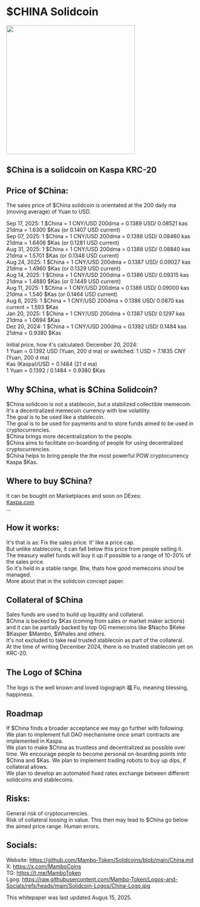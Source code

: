 # $CHINA Solidcoin
<img src="https://raw.githubusercontent.com/Mambo-Token/Logos-and-Socials/refs/heads/main/Solidcoin-Logos/China-Logo.jpg" width="340" height="340">  

## $China is a solidcoin on Kaspa KRC-20  

## Price of $China:   
The sales price of $China solidcoin is orientated at the 200 daily ma (moving average) of Yuan to USD.  

Sep 17, 2025:  1 $China = 1 CNY/USD 200dma = 0.1389 USD/ 0.08521 kas 21dma = 1.6300 $Kas (or 0.1407 USD current)  
Sep 07, 2025:  1 $China = 1 CNY/USD 200dma = 0.1388 USD/ 0.08460 kas 21dma = 1.6406 $Kas (or 0.1281 USD current)   
Aug 31, 2025:  1 $China = 1 CNY/USD 200dma = 0.1388 USD/ 0.08840 kas 21dma = 1.5701 $Kas (or 0.1348 USD current)  
Aug 24, 2025:  1 $China = 1 CNY/USD 200dma = 0.1387 USD/ 0.09027 kas 21dma = 1.4960 $Kas (or 0.1329 USD current)  
Aug 14, 2025:  1 $China = 1 CNY/USD 200dma = 0.1386 USD/ 0.09315 kas 21dma = 1.4880 $Kas (or 0.1449 USD current)  
Aug 11, 2025:  1 $China = 1 CNY/USD 200dma = 0.1386 USD/ 0.09000 kas 21dma = 1.540 $Kas (or 0.1464 USD current)  
Aug  6, 2025:  1 $China = 1 CNY/USD 200dma = 0.1386 USD/ 0.0870 kas current = 1.593 $Kas  
Jan 20, 2025:  1 $China = 1 CNY/USD 200dma = 0.1387 USD/ 0.1297 kas 21dma = 1.0694 $Kas  
Dez 20, 2024:  1 $China = 1 CNY/USD 200dma = 0.1392 USD/ 0.1484 kas 21dma = 0.9380 $Kas     

Initial price, how it's calculated: December 20, 2024:  
1 Yuan = 0.1392 USD  (Yuan, 200 d ma) or switched: 1 USD = 7.1835 CNY (Yuan, 200 d ma)  
Kas (Kaspa)/USD = 0.1484  (21 d ma)    
1 Yuan = 0.1392 / 0.1484 = 0.9380 $Kas  

## Why $China, what is $China Solidcoin?  

$China solidcoin is not a stablecoin, but a stabilized collectible memecoin.  
It's a decentralized memecoin currency with low volatility.  
The goal is to be used like a stablecoin.  
The goal is to be used for payments and to store funds aimed to be used in cryptocurrencies.  
$China brings more decentralization to the people.  
$China aims to facilitate on-boarding of people for using decentralized cryptocurrencies.  
$China helps to bring people the the most powerful POW cryptocurrency Kaspa $Kas.

## Where to buy $China?  

It can be bought on Marketplaces and soon on DExes:  
[Kaspa.com](https://kaspa.com/?ref=3Lt9YofQ)  
...
## How it works:  
It's that is as: Fix the sales price. It' like a price cap.  
But unlike stablecoins, it can fall below this price from people selling it.  
The treasury wallet funds will buy it up if possible to a range of 10-20% of the sales price.  
So it's held in a stable range. Btw, thats how good memecoins shoul be managed.  
More about that in the solidcoin concept paper.  

## Collateral of $China  
Sales funds are used to build up liquidity and collateral.  
$China is backed by $Kas (coming from sales or market maker actions)  
and it can be partially backed by top OG memecoins like $Nacho $Keke $Kasper $Mambo, $Whales and others.  
It's not excluded to take real trusted stablecoin as part of the collateral.  
At the time of writing December 2024, there is no trusted stablecoin yet on KRC-20.  

## The Logo of $China  
The logo is the well known and loved logograph 福 Fu, meaning blessing, happiness.  

## Roadmap  
If $China finds a broader acceptance we may go further with following:  
We plan to implement full DAO mechanisme once smart contracts are implemented in Kaspa.  
We plan to make $China as trustless and decentralized as possible over time.
We encourage people to become personal on-boarding points into $China and $Kas.
We plan to implement trading robots to buy up dips, if collateral allows.  
We plan to develop an automated fixed rates exchange between different solidcoins and stablecoins.  

## Risks:  
General risk of cryptocurrencies.    
Risk of collateral loosing in value. This then may lead to $China go below the aimed price range.
Human errors.   

## Socials:  
Website: https://github.com/Mambo-Token/Solidcoins/blob/main/China.md  
X: https://x.com/MamboCoins  
TG: https://t.me/MamboToken  
Lgog: https://raw.githubusercontent.com/Mambo-Token/Logos-and-Socials/refs/heads/main/Solidcoin-Logos/China-Logo.jpg  

This whitepaper was last updated Augus 15, 2025.  
